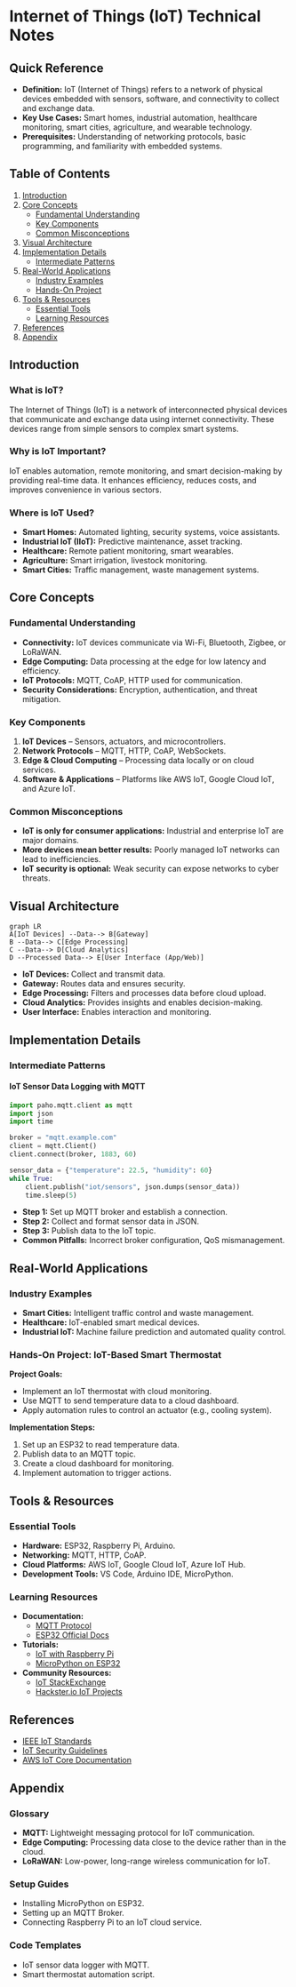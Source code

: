 # Internet of Things (IoT) Technical Notes
<!-- [An interconnected network of devices, sensors, and systems exchanging data in real time over the internet.] -->

## Quick Reference
- **Definition:** IoT (Internet of Things) refers to a network of physical devices embedded with sensors, software, and connectivity to collect and exchange data.
- **Key Use Cases:** Smart homes, industrial automation, healthcare monitoring, smart cities, agriculture, and wearable technology.
- **Prerequisites:** Understanding of networking protocols, basic programming, and familiarity with embedded systems.

## Table of Contents
1. [Introduction](#introduction)
2. [Core Concepts](#core-concepts)
   - [Fundamental Understanding](#fundamental-understanding)
   - [Key Components](#key-components)
   - [Common Misconceptions](#common-misconceptions)
3. [Visual Architecture](#visual-architecture)
4. [Implementation Details](#implementation-details)
   - [Intermediate Patterns](#intermediate-patterns)
5. [Real-World Applications](#real-world-applications)
   - [Industry Examples](#industry-examples)
   - [Hands-On Project](#hands-on-project)
6. [Tools & Resources](#tools--resources)
   - [Essential Tools](#essential-tools)
   - [Learning Resources](#learning-resources)
7. [References](#references)
8. [Appendix](#appendix)

## Introduction
### What is IoT?
The Internet of Things (IoT) is a network of interconnected physical devices that communicate and exchange data using internet connectivity. These devices range from simple sensors to complex smart systems.

### Why is IoT Important?
IoT enables automation, remote monitoring, and smart decision-making by providing real-time data. It enhances efficiency, reduces costs, and improves convenience in various sectors.

### Where is IoT Used?
- **Smart Homes:** Automated lighting, security systems, voice assistants.
- **Industrial IoT (IIoT):** Predictive maintenance, asset tracking.
- **Healthcare:** Remote patient monitoring, smart wearables.
- **Agriculture:** Smart irrigation, livestock monitoring.
- **Smart Cities:** Traffic management, waste management systems.

## Core Concepts
### Fundamental Understanding
- **Connectivity:** IoT devices communicate via Wi-Fi, Bluetooth, Zigbee, or LoRaWAN.
- **Edge Computing:** Data processing at the edge for low latency and efficiency.
- **IoT Protocols:** MQTT, CoAP, HTTP used for communication.
- **Security Considerations:** Encryption, authentication, and threat mitigation.

### Key Components
1. **IoT Devices** – Sensors, actuators, and microcontrollers.
2. **Network Protocols** – MQTT, HTTP, CoAP, WebSockets.
3. **Edge & Cloud Computing** – Processing data locally or on cloud services.
4. **Software & Applications** – Platforms like AWS IoT, Google Cloud IoT, and Azure IoT.

### Common Misconceptions
- **IoT is only for consumer applications:** Industrial and enterprise IoT are major domains.
- **More devices mean better results:** Poorly managed IoT networks can lead to inefficiencies.
- **IoT security is optional:** Weak security can expose networks to cyber threats.

## Visual Architecture
```mermaid
graph LR
A[IoT Devices] --Data--> B[Gateway]
B --Data--> C[Edge Processing]
C --Data--> D[Cloud Analytics]
D --Processed Data--> E[User Interface (App/Web)]
```
- **IoT Devices:** Collect and transmit data.
- **Gateway:** Routes data and ensures security.
- **Edge Processing:** Filters and processes data before cloud upload.
- **Cloud Analytics:** Provides insights and enables decision-making.
- **User Interface:** Enables interaction and monitoring.

## Implementation Details
### Intermediate Patterns
#### IoT Sensor Data Logging with MQTT
```python
import paho.mqtt.client as mqtt
import json
import time

broker = "mqtt.example.com"
client = mqtt.Client()
client.connect(broker, 1883, 60)

sensor_data = {"temperature": 22.5, "humidity": 60}
while True:
    client.publish("iot/sensors", json.dumps(sensor_data))
    time.sleep(5)
```
- **Step 1:** Set up MQTT broker and establish a connection.
- **Step 2:** Collect and format sensor data in JSON.
- **Step 3:** Publish data to the IoT topic.
- **Common Pitfalls:** Incorrect broker configuration, QoS mismanagement.

## Real-World Applications
### Industry Examples
- **Smart Cities:** Intelligent traffic control and waste management.
- **Healthcare:** IoT-enabled smart medical devices.
- **Industrial IoT:** Machine failure prediction and automated quality control.

### Hands-On Project: IoT-Based Smart Thermostat
**Project Goals:**
- Implement an IoT thermostat with cloud monitoring.
- Use MQTT to send temperature data to a cloud dashboard.
- Apply automation rules to control an actuator (e.g., cooling system).

**Implementation Steps:**
1. Set up an ESP32 to read temperature data.
2. Publish data to an MQTT topic.
3. Create a cloud dashboard for monitoring.
4. Implement automation to trigger actions.

## Tools & Resources
### Essential Tools
- **Hardware:** ESP32, Raspberry Pi, Arduino.
- **Networking:** MQTT, HTTP, CoAP.
- **Cloud Platforms:** AWS IoT, Google Cloud IoT, Azure IoT Hub.
- **Development Tools:** VS Code, Arduino IDE, MicroPython.

### Learning Resources
- **Documentation:**
  - [MQTT Protocol](https://mqtt.org/)
  - [ESP32 Official Docs](https://docs.espressif.com/)
- **Tutorials:**
  - [IoT with Raspberry Pi](https://www.raspberrypi.org/)
  - [MicroPython on ESP32](https://micropython.org/)
- **Community Resources:**
  - [IoT StackExchange](https://iot.stackexchange.com/)
  - [Hackster.io IoT Projects](https://www.hackster.io/)

## References
- [IEEE IoT Standards](https://standards.ieee.org/)
- [IoT Security Guidelines](https://www.owasp.org/)
- [AWS IoT Core Documentation](https://aws.amazon.com/iot-core/)

## Appendix
### Glossary
- **MQTT:** Lightweight messaging protocol for IoT communication.
- **Edge Computing:** Processing data close to the device rather than in the cloud.
- **LoRaWAN:** Low-power, long-range wireless communication for IoT.

### Setup Guides
- Installing MicroPython on ESP32.
- Setting up an MQTT Broker.
- Connecting Raspberry Pi to an IoT cloud service.

### Code Templates
- IoT sensor data logger with MQTT.
- Smart thermostat automation script.
